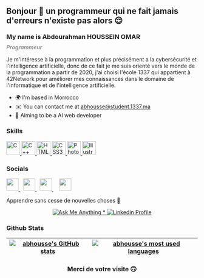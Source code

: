 <h2> Bonjour 👋 un programmeur qui ne fait jamais d'erreurs n'existe pas alors 😌</h2>

<h3 style="line-height:15px">My name is Abdourahman HOUSSEIN OMAR</h3>
<h5 style="color:#919191; line-height:0px">Programmeur</h5>


<p>Je m'intéresse à la programmation et plus précisément a la cybersécurité et l'intelligence artificielle, donc de ce fait je me suis orienté vers le monde de la programmation a partir de 2020, j'ai choisi l'école 1337 qui appartient à 42Network pour améliorer mes connaissances dans le domaine de l'informatique et de l'intelligence artificielle.</p>

- :earth_africa:  I'm based in Morrocco
- :envelope:  You can contact me at [abhousse@student.1337.ma](mailto:abhousse@student.1337.ma)
- :bow_and_arrow:​ Aiming to be a AI web developer


### Skills<p align="left">
<a href="https://docs.microsoft.com/en-us/cpp/?view=msvc-170" target="_blank" rel="noreferrer">
	<img src="https://raw.githubusercontent.com/danielcranney/readme-generator/main/public/icons/skills/c-colored.svg" width="36" height="36" alt="C" />
</a>
<a href="https://docs.microsoft.com/en-us/cpp/?view=msvc-170" target="_blank" rel="noreferrer">
	<img src="https://raw.githubusercontent.com/danielcranney/readme-generator/main/public/icons/skills/cplusplus-colored.svg" width="36" height="36" alt="C++" />
</a>
<a href="https://developer.mozilla.org/en-US/docs/Glossary/HTML5" target="_blank" rel="noreferrer">
	<img src="https://raw.githubusercontent.com/danielcranney/readme-generator/main/public/icons/skills/html5-colored.svg" width="36" height="36" alt="HTML5" />
</a>
<a href="https://www.w3.org/TR/CSS/#css" target="_blank" rel="noreferrer">
	<img src="https://raw.githubusercontent.com/danielcranney/readme-generator/main/public/icons/skills/css3-colored.svg" width="36" height="36" alt="CSS3" />
</a>
<a href="https://www.adobe.com/uk/products/photoshop.html" target="_blank" rel="noreferrer">
	<img src="https://raw.githubusercontent.com/danielcranney/readme-generator/main/public/icons/skills/photoshop-colored-dark.svg" width="36" height="36" alt="Photoshop" />
</a>
<a href="adobe.com/uk/products/illustrator.html" target="_blank" rel="noreferrer">
	<img src="https://raw.githubusercontent.com/danielcranney/readme-generator/main/public/icons/skills/illustrator-colored-dark.svg" width="36" height="36" alt="Illustrator" />
</a>
</p>

### Socials

<p align="left">

<a href="https://discord.com/users/905089830533337099" target="_blank" rel="noreferrer">
	<img src="https://raw.githubusercontent.com/danielcranney/readme-generator/main/public/icons/socials/discord.svg" width="32" height="32" />
</a>
&nbsp;
<a href="https://www.github.com/abdourahoussein" target="_blank" rel="noreferrer">
	<img src="https://raw.githubusercontent.com/danielcranney/readme-generator/main/public/icons/socials/github-dark.svg" width="32" height="32" />
</a>
&nbsp;
<a href="http://www.instagram.com/abdourahoussein" target="_blank" rel="noreferrer">
	<img src="https://raw.githubusercontent.com/danielcranney/readme-generator/main/public/icons/socials/instagram.svg" width="32" height="32" />
</a>
&nbsp;
</a>
&nbsp;
<a href="https://www.twitter.com/abdourahoussein" target="_blank" rel="noreferrer">
	<img src="https://raw.githubusercontent.com/danielcranney/readme-generator/main/public/icons/socials/twitter.svg" width="32" height="32" />
</a>

</p>

<!-- ### <b>Top Repositories</b>
<div width="100%" align="center">
	<a href="https://github.com/abdourahoussein/push_swap-42-cursus" align="left">
		<img align="left" width="45%" src="https://github-readme-stats.vercel.app/api/pin/?username=abdourahoussein&repo=push_swap-42-cursus&title_color=0891b2&text_color=ffffff&icon_color=0891b2&bg_color=1c1917&hide_border=true&locale=en" />
	</a>
	<a href="https://github.com/Abdourahoussein/libft-42-cursus" align="right">
		<img align="right" width="45%" src="https://github-readme-stats.vercel.app/api/pin/?username=abdourahoussein&repo=libft-42-cursus&title_color=0891b2&text_color=ffffff&icon_color=0891b2&bg_color=1c1917&hide_border=true&locale=en" />
	</a>
</div>
<br />
<br />
<br />
<br />
<br /> -->

Apprendre sans cesse de nouvelles choses 🫠​

<p align="center">
	<a href="mailto:abhousse@student.1337.ma">
		<img alt="Ask Me Anything" src="https://img.shields.io/badge/-Ask_me_anything-blueviolet?style=flat&logo=Gmail&logoColor=white&link=mailto:abhousse@student.1337.ma" />
	<span> * </span>
	<a href="https://www.linkedin.com/in/abdourahman-houssein-7a621b255">
		<img alt="Linkedin Profile" src="https://img.shields.io/badge/-Linkedin_Profile-0072b1?style=flat&logo=Linkedin&logoColor=white&link=https://www.linkedin.com/in/moussa-seddik-9429a9168/" />
	</a>
</p>

### Github Stats

| [![abhousse's GitHub stats](https://github-readme-stats.vercel.app/api?username=abdourahoussein&count_private=true&show_icons=true&hide=issues&hide_border=true&theme=jolly)](https://github.com/abdourahoussein?tab=repositories) | [![abhousse's most used languages](https://github-readme-stats.vercel.app/api/top-langs/?username=abdourahoussein&layout=compact&hide_border=true&theme=jolly)](https://github.com/abdourahoussein?tab=repositories) |
| :----------------------------------------------------------------------------------------------------------------------------------------------------------------------------------------------------------------: | :--------------------------------------------------------------------------------------------------------------------------------------------------------------------------------------------------: |


<h3 align="center">
	Merci de votre visite 🙃​
</h3>
